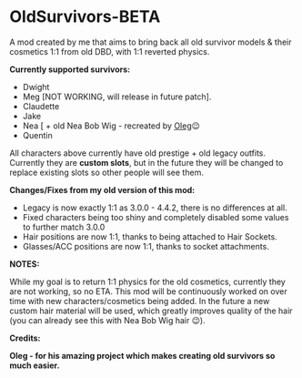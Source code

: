 # OldSurvivors-BETA
A mod created by me that aims to bring back all old survivor models &amp; their cosmetics 1:1 from old DBD, with 1:1 reverted physics.

**Currently supported survivors:**

- Dwight
- Meg [NOT WORKING, will release in future patch].
- Claudette
- Jake
- Nea [ + old Nea Bob Wig - recreated by [Oleg]([url](https://github.com/olshab))😉
- Quentin

All characters above currently have old prestige + old legacy outfits.
Currently they are **custom slots**, but in the future they will be changed to replace existing slots so other people will see them.

**Changes/Fixes from my old version of this mod:**

- Legacy is now exactly 1:1 as 3.0.0 - 4.4.2, there is no differences at all.
- Fixed characters being too shiny and completely disabled some values to further match 3.0.0
- Hair positions are now 1:1, thanks to being attached to Hair Sockets.
- Glasses/ACC positions are now 1:1, thanks to socket attachments.

**NOTES:**

While my goal is to return 1:1 physics for the old cosmetics, currently they are not working, so no ETA.
This mod will be continuously worked on over time with new characters/cosmetics being added.
In the future a new custom hair material will be used, which greatly improves quality of the hair (you can already see this with Nea Bob Wig hair 😉).

**Credits:**

**Oleg - for his amazing project which makes creating old survivors so much easier.**
